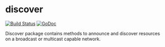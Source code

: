 # discover

[![Build Status](https://travis-ci.org/fcavani/discover.svg?branch=master)](https://travis-ci.org/fcavani/discover) [![GoDoc](https://godoc.org/github.com/fcavani/discover?status.svg)](https://godoc.org/github.com/fcavani/discover)

Discover package contains methods to announce and discover resources on a broadcast or multicast capable network.
